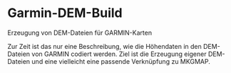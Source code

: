 # Garmin-DEM-Build
Erzeugung von DEM-Dateien für GARMIN-Karten

Zur Zeit ist das nur eine Beschreibung, wie die Höhendaten in den DEM-Dateien von GARMIN codiert werden. 
Ziel ist die Erzeugung eigener DEM-Dateien und eine vielleicht eine passende Verknüpfung zu MKGMAP.

